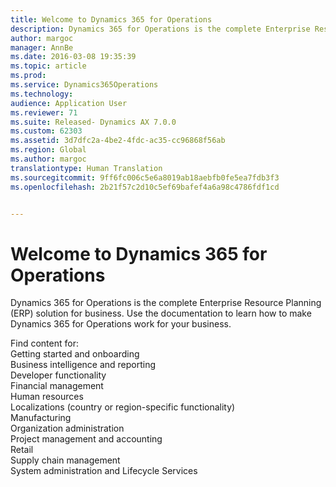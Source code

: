 ```yaml
---
title: Welcome to Dynamics 365 for Operations
description: Dynamics 365 for Operations is the complete Enterprise Resource Planning (ERP) solution for business.
author: margoc
manager: AnnBe
ms.date: 2016-03-08 19:35:39
ms.topic: article
ms.prod: 
ms.service: Dynamics365Operations
ms.technology: 
audience: Application User
ms.reviewer: 71
ms.suite: Released- Dynamics AX 7.0.0
ms.custom: 62303
ms.assetid: 3d7dfc2a-4be2-4fdc-ac35-cc96868f56ab
ms.region: Global
ms.author: margoc
translationtype: Human Translation
ms.sourcegitcommit: 9ff6fc006c5e6a8019ab18aebfb0fe5ea7fdb3f3
ms.openlocfilehash: 2b21f57c2d10c5ef69bafef4a6a98c4786fdf1cd


---
```

# <a name="welcome-to-dynamics-365-for-operations"></a>Welcome to Dynamics 365 for Operations

Dynamics 365 for Operations is the complete Enterprise Resource Planning (ERP) solution for business. Use the documentation to learn how to make Dynamics 365 for Operations work for your business. 

Find content for:  
Getting started and onboarding  
Business intelligence and reporting  
Developer functionality  
Financial management  
Human resources  
Localizations (country or region-specific functionality)  
Manufacturing  
Organization administration  
Project management and accounting  
Retail  
Supply chain management  
System administration and Lifecycle Services  
  



<!--HONumber=Feb17_HO3-->


